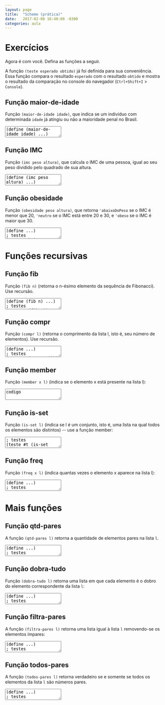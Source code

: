 ```yaml
---
layout: page
title:  "Scheme (prática)"
date:   2017-02-08 16:40:00 -0300
categories: aula
---
```


# Exercícios

Agora é com você. Defina as funções a seguir.

A função `(teste esperado obtido)` já foi definida para sua conveniência. Essa função compara o resultado `esperado` com o resultado `obtido` e mostra o resultado da comparação no console do navegador (`Ctrl+Shift+I` > `Console`).

## Função maior-de-idade

Função `(maior-de-idade idade)`, que indica se um indivíduo com determinada `idade` já atingiu ou não a maioridade penal no Brasil.

<textarea class="code lang-scheme">
(define (maior-de-idade idade) ...)
; testes
(teste #t (maior-de-idade 25))
(teste #f (maior-de-idade 15))
</textarea>


## Função IMC

Função `(imc peso altura)`, que calcula o IMC de uma pessoa, igual ao seu peso dividido pelo quadrado de sua altura.

<!-- 
(define (imc peso altura) (/ peso (* altura altura)))
 -->

<textarea class="code lang-scheme">
(define (imc peso altura) ...)
; testes
(teste 23.148148148148145 (imc 75 1.80))
(teste 30.864197530864196 (imc 100 1.80))
(teste 15.495867768595039 (imc 75 2.20))
</textarea>

## Função obesidade

Função `(obesidade peso altura)`, que retorna `'abaixoDoPeso` se o IMC é menor que 20, `'neutro` se o IMC está entre 20 e 30, e `'obeso` se o IMC é maior que 30.

<!-- 
(define (obesidade peso altura)
  (let ((indice (imc peso altura)))
    (cond
     ((< (imc peso altura) 20) 'abaixoDoPeso)
     ((< (imc peso altura) 30) 'neutro)
     (else 'obeso))))
 -->

<textarea class="code lang-scheme">
(define ...)
; testes
(teste 'abaixoDoPeso (obesidade 40 1.80))
(teste 'neutro (obesidade 75 1.80))
(teste 'obeso (obesidade 100 1.80))
</textarea>


# Funções recursivas

## Função fib

Função `(fib n)` (retorna o n-ésimo elemento da sequência de Fibonacci). Use recursão.

<textarea class="code lang-scheme">
(define (fib n) ...)
; testes
(teste 1 (fib 1))
(teste 1 (fib 2))
(teste 2 (fib 3))
(teste 3 (fib 4))
(teste 5 (fib 5))
(teste 8 (fib 6))
</textarea>

## Função compr

Função `(compr l)` (retorna o comprimento da lista l, isto é, seu número de elementos). Use recursão.

<!-- 
(define (compr l)
  (cond
    ((null l) 0)
    (#t (+ 1 (compr (cdr l))))))
 -->

<textarea class="code lang-scheme">
(define ...)
; testes
(teste 0 (compr '()))
(teste 1 (compr '(1)))
(teste 3 (compr '(1 2 3)))
</textarea>

## Função member

Função `(member x l)` (indica se o elemento x está presente na lista l):

<!-- 
(define (member x l)
  (cond
    ((null l) Nil)
    ((= (car l) x) t)
    (#t (member x (cdr l)))))
 -->

<textarea class="code lang-scheme">
codigo
</textarea>

## Função is-set

Função `(is-set l)` (indica se l é um conjunto, isto é, uma lista na qual todos os elementos são distintos) -- use a função member:

<!-- 
(define (is-set l) 
  (cond
    ((equal? l '()) #t)
    (else
      (and
        (is-set (cdr l))
        (not (member (car l) (cdr l)))))))
 -->

<textarea class="code lang-scheme">
; testes
(teste #t (is-set '()))
(teste #t (is-set '(1)))
(teste #t (is-set '(1 2 3)))
(teste #f (is-set '(1 1 2)))
(teste #f (is-set '(1 2 1)))
(teste #f (is-set '(1 2 3 2 5)))
</textarea>

## Função freq

Função `(freq x l)` (indica quantas vezes o elemento x aparece na lista l):

<!-- 
(define (freq x l)
  (cond
    ((null l) 0)
    ((= (car l) x) (+ 1 (freq x (cdr l))))
    (#t (freq x (cdr l)))))
 -->

<textarea class="code lang-scheme">
(define ...)
; testes
; ...
</textarea>

# Mais funções

## Função qtd-pares

A função `(qtd-pares l)` retorna a quantidade de elementos pares na lista `l`.

<textarea class="code lang-scheme">
(define ...)
; testes
; ...
</textarea>

## Função dobra-tudo

Função `(dobra-tudo l)` retorna uma lista em que cada elemento é o dobro do elemento correspondente da lista `l`:

<textarea class="code lang-scheme">
(define ...)
; testes
; ...
</textarea>

## Função filtra-pares

A função `(filtra-pares l)` retorna uma lista igual à lista `l` removendo-se os elementos ímpares:

<textarea class="code lang-scheme">
(define ...)
; testes
; ...
</textarea>

## Função todos-pares

A função `(todos-pares l)` retorna verdadeiro se e somente se todos os elementos da lista `l` são números pares.

<textarea class="code lang-scheme">
(define ...)
; testes
; ...
</textarea>
